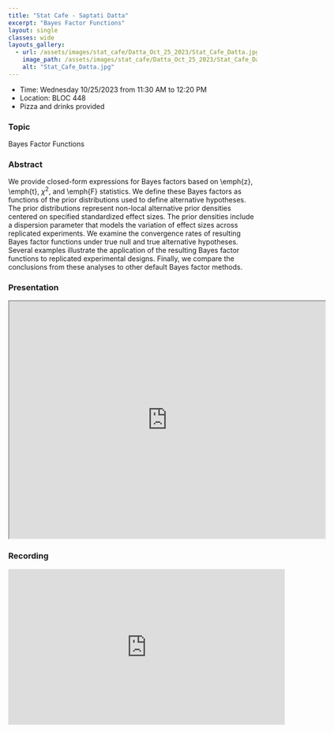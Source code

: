 ```yaml
---
title: "Stat Cafe - Saptati Datta"
excerpt: "Bayes Factor Functions"
layout: single
classes: wide
layouts_gallery:
  - url: /assets/images/stat_cafe/Datta_Oct_25_2023/Stat_Cafe_Datta.jpg
    image_path: /assets/images/stat_cafe/Datta_Oct_25_2023/Stat_Cafe_Datta.jpg
    alt: "Stat_Cafe_Datta.jpg"
---
```


- Time: Wednesday 10/25/2023 from 11:30 AM to 12:20 PM
- Location: BLOC 448
- Pizza and drinks provided
<!-- - [Presentation]({{ "/assets/files/stat_cafe/Datta_Oct_25_2023/Stat_Cafe_Saptati_revised.pdf" | relative_url }})
- [Recording](https://www.youtube.com/watch?v=Gdf5ABS4su4) -->

### Topic
Bayes Factor Functions


### Abstract
We provide closed-form expressions for Bayes factors based on \emph{z}, \emph{t}, $\chi^2$, and \emph{F} statistics. We define these Bayes factors as functions of the prior distributions used to define alternative hypotheses. The prior distributions represent non-local alternative prior densities centered on specified standardized effect sizes. The prior densities include a dispersion parameter that models the variation of effect sizes across replicated experiments. We examine the convergence rates of resulting Bayes factor functions under true null and true alternative hypotheses. Several examples illustrate the application of the resulting Bayes factor functions to replicated experimental designs.  Finally, we compare the conclusions from these analyses to other default Bayes factor methods.



### Presentation 
<iframe src="https://drive.google.com/file/d/1kPC3-PtS2ursIyiQa4ciO9hZLZbSnsum/preview" width="640" height="480" allow="autoplay"></iframe>

### Recording
<iframe width="560" height="315" src="https://www.youtube.com/embed/Gdf5ABS4su4?si=JyRZ0iQJAREBNFBo" title="YouTube video player" frameborder="0" allow="accelerometer; autoplay; clipboard-write; encrypted-media; gyroscope; picture-in-picture; web-share" allowfullscreen></iframe>

